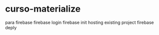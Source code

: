 # curso-materialize

para firebase
firebase login
firebase init
hosting
existing project
firebase deply